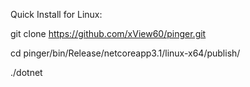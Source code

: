 Quick Install for Linux:

git clone https://github.com/xView60/pinger.git

cd pinger/bin/Release/netcoreapp3.1/linux-x64/publish/

./dotnet
